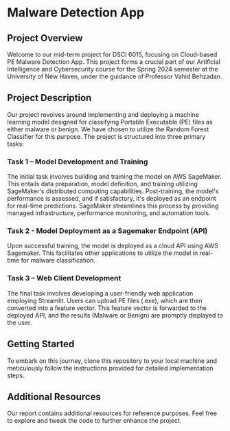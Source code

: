 # Malware Detection App

## Project Overview

Welcome to our mid-term project for DSCI 6015, focusing on Cloud-based PE Malware Detection App. This project forms a crucial part of our Artificial Intelligence and Cybersecurity course for the Spring 2024 semester at the University of New Haven, under the guidance of Professor Vahid Behzadan.

## Project Description

Our project revolves around implementing and deploying a machine learning model designed for classifying Portable Executable (PE) files as either malware or benign. We have chosen to utilize the Random Forest Classifier for this purpose. The project is structured into three primary tasks:

### Task 1 – Model Development and Training

The initial task involves building and training the model on AWS SageMaker. This entails data preparation, model definition, and training utilizing SageMaker's distributed computing capabilities. Post-training, the model's performance is assessed, and if satisfactory, it's deployed as an endpoint for real-time predictions. SageMaker streamlines this process by providing managed infrastructure, performance monitoring, and automation tools.

### Task 2 - Model Deployment as a Sagemaker Endpoint (API)

Upon successful training, the model is deployed as a cloud API using AWS Sagemaker. This facilitates other applications to utilize the model in real-time for malware classification.

### Task 3 – Web Client Development

The final task involves developing a user-friendly web application employing Streamlit. Users can upload PE files (.exe), which are then converted into a feature vector. This feature vector is forwarded to the deployed API, and the results (Malware or Benign) are promptly displayed to the user.

## Getting Started

To embark on this journey, clone this repository to your local machine and meticulously follow the instructions provided for detailed implementation steps.

## Additional Resources

Our report contains additional resources for reference purposes. Feel free to explore and tweak the code to further enhance the project.
